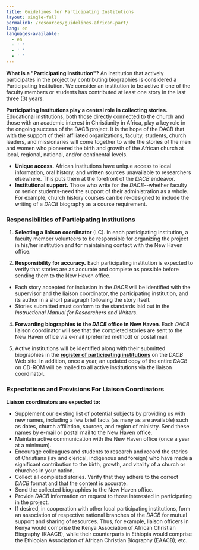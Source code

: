```yaml
---
title: Guidelines for Participating Institutions
layout: single-full
permalink: /resources/guidelines-african-part/
lang: en
languages-available:                         
  - en
  - ' '
  - ' '
  - ' '
---
```

**What is a "Participating Institution"?** An institution that actively participates in the project by contributing biographies is considered a Participating Institution. We consider an institution to be active if one of the faculty members or students has contributed at least one story in the last three (3) years.  

**Participating Institutions play a central role in collecting stories.** Educational institutions, both those directly connected to the church and those with an academic interest in Christianity in Africa, play a key role in the ongoing success of the DACB project. It is the hope of the DACB that with the support of their affiliated organizations, faculty, students, church leaders, and missionaries will come together to write the stories of the men and women who pioneered the birth and growth of the African church at local, regional, national, and/or continental levels.  

*    **Unique access.** African institutions have unique access to local information, oral history, and written sources unavailable to researchers elsewhere. This puts them at the forefront of the _DACB_ endeavor.   
*    **Institutional support.** Those who write for the _DACB_--whether faculty or senior students-need the support of their administration as a whole. For example, church history courses can be re-designed to include the writing of a _DACB_ biography as a course requirement.  

### Responsibilities of Participating Institutions

1.  **Selecting a liaison coordinator** (LC). In each participating institution, a faculty member volunteers to be responsible for organizing the project in his/her institution and for maintaining contact with the New Haven office.  

2.  **Responsibility for accuracy.** Each participating institution is expected to verify that stories are as accurate and complete as possible before sending them to the New Haven office.  

*   Each story accepted for inclusion in the _DACB_ will be identified with the supervisor and the liaison coordinator, the participating institution, and its author in a short paragraph following the story itself.  
*   Stories submitted must conform to the standards laid out in the _Instructional Manual for Researchers and Writers_.

4.  **Forwarding biographies to the _DACB_ office in New Haven**. Each _DACB_ liaison coordinator will see that the completed stories are sent to the New Haven office via e-mail (preferred method) or postal mail.  

5.  Active institutions will be identified along with their submitted biographies in the **[register of participating institutions](particip_instit.html)** on the _DACB_ Web site. In addition, once a year, an updated copy of the entire _DACB_ on CD-ROM will be mailed to all active institutions via the liaison coordinator.  

### Expectations and Provisions For Liaison Coordinators  

**Liaison coordinators are expected to:**

*   Supplement our existing list of potential subjects by providing us with new names, including a few brief facts (as many as are available) such as dates, church affiliation, sources, and region of ministry. Send these names by e-mail or postal mail to the New Haven office.
*   Maintain active communication with the New Haven office (once a year at a minimum).
*   Encourage colleagues and students to research and record the stories of Christians (lay and clerical, indigenous and foreign) who have made a significant contribution to the birth, growth, and vitality of a church or churches in your nation.
*   Collect all completed stories. Verify that they adhere to the correct _DACB_ format and that the content is accurate.
*   Send the collected biographies to the New Haven office.
*   Provide _DACB_ information on request to those interested in participating in the project.
*   If desired, in cooperation with other local participating institutions, form an association of respective national branches of the _DACB_ for mutual support and sharing of resources. Thus, for example, liaison officers in Kenya would comprise the Kenya Association of African Christian Biography (KAACB), while their counterparts in Ethiopia would comprise the Ethiopian Association of African Christian Biography (EAACB); etc.
